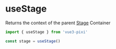 # useStage

Returns the context of the parent [Stage](https://pixijs.download/release/docs/PIXI.Application.html#stage) Container

```ts
import { useStage } from 'vue3-pixi'

const stage = useStage()
```

